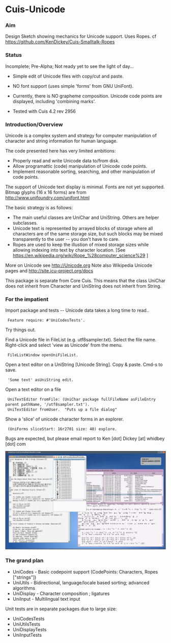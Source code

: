 Cuis-Unicode
============

### Aim

Design Sketch showing mechanics for Unicode support. Uses Ropes.
cf https://github.com/KenDickey/Cuis-Smalltalk-Ropes


### Status

Incomplete; Pre-Alpha; Not ready yet to see the light of day...
- Simple edit of Unicode files with copy/cut and paste.
- NO font support (uses simple 'forms' from GNU UniFont).
- Currently, there is NO grapheme composition. Unicode code points are displayed, including 'combining marks'.

- Tested with Cuis 4.2 rev 2956


### Introduction/Overview

Unicode is a complex system and strategy for computer manipulation of character and string information for human language.

The code presented here has very limited ambitions:

- Properly read and write Unicode data to/from disk.
- Allow programattic (code) manipulation of Unicode code points.
- Implement reasonable sorting, searching, and other manipulation of code points.

The support of Unicode text display is minimal.  Fonts are not yet supported.  Bitmap glyphs (16 x 16 forms) are from http://www.unifoundry.com/unifont.html

The basic strategy is as follows:
- The main useful classes are UniChar and UniString.  Others are helper subclasses.
- Unicode text is represented by arrayed blocks of storage where all characters are of the same storage size, but such blocks may be mixed transparently to the user -- you don't have to care.
- Ropes are used to keep the illustion of mixed storage sizes while allowing indexing into text by character location.
  [See https://en.wikipedia.org/wiki/Rope_%28computer_science%29 ]

More on Unicode see http://Unicode.org
Note also Wikipedia Unicode pages and http://site.icu-project.org/docs

This package is separate from Core Cuis.
This means that the class UniChar does not inherit from Character and UniString does not inherit from String.


### For the impatient

Import package and tests -- Unicode data takes a long time to read..
````Smalltalk
 Feature require: #'UniCodesTests'.
````

Try things out.

Find a Unicode file in FileList (e.g. utf8sampler.txt). Select the file name. Right-click and select 'view as Unicode' from the menu.
````Smalltalk
 FileListWindow openUniFileList.
````
Open a text editor on a UniString [Unicode String].  Copy & paste.  Cmd-s to save.
````Smalltalk
 'Some text' asUniString edit.
````
Open a text editor on a file
````Smalltalk
 UniTextEditor fromFile: (UniChar package fullFileName asFileEntry parent pathName, '/utf8sampler.txt').
 UniTextEditor fromUser.  "Puts up a file dialog"
````
Show a 'slice' of unicode character forms in an explorer.
````Smalltalk
 (UniForms sliceStart: 16r2701 size: 40) explore. 
````

Bugs are expected, but please email report to  Ken [dot] Dickey [at] whidbey [dot] com

![Unicode Sampler](UnicodeSampler.png)

### The grand plan

- UniCodes	- Basic codepoint support (CodePoints: Characters, Ropes ["strings"])
- UniUtils	- Bidirectional, language/locale based sorting; advanced algorithms
- UniDisplay	- Character composition ; ligatures
- UniInput	- Multilingual text input

Unit tests are in separate packages due to large size:

- UniCodesTests
- UniUtilsTests
- UniDisplayTests
- UniInputTests
